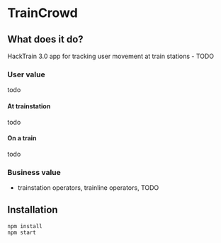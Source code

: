 # TrainCrowd

## What does it do?

HackTrain 3.0 app for tracking user movement at train stations - TODO

### User value

todo 

#### At trainstation
todo

#### On a train
todo

### Business value
- trainstation operators, trainline operators, TODO


## Installation

```
npm install
npm start
```
